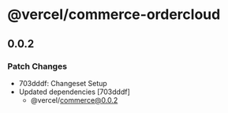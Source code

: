 # @vercel/commerce-ordercloud

## 0.0.2

### Patch Changes

- 703dddf: Changeset Setup
- Updated dependencies [703dddf]
  - @vercel/commerce@0.0.2

